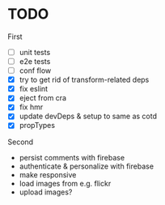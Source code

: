 # TODO

First

- [ ] unit tests
- [ ] e2e tests
- [ ] conf flow
- [x] try to get rid of transform-related deps
- [x] fix eslint
- [x] eject from cra
- [x] fix hmr
- [x] update devDeps & setup to same as cotd
- [x] propTypes

Second

 * persist comments with firebase
 * authenticate & personalize with firebase
 * make responsive
 * load images from e.g. flickr
 * upload images?